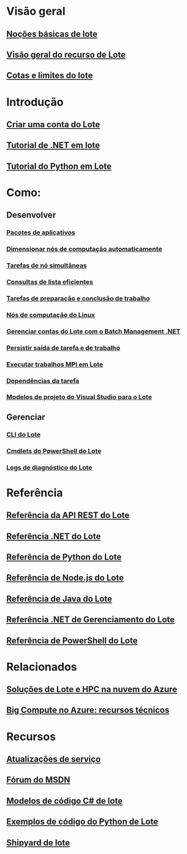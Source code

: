 # Visão geral
## [Noções básicas de lote](batch-technical-overview.md)
## [Visão geral do recurso de Lote](batch-api-basics.md)
## [Cotas e limites do lote](batch-quota-limit.md)
# Introdução
## [Criar uma conta do Lote](batch-account-create-portal.md)
## [Tutorial de .NET em lote](batch-dotnet-get-started.md)
## [Tutorial do Python em Lote](batch-python-tutorial.md)
# Como:
## Desenvolver
### [Pacotes de aplicativos](batch-application-packages.md)
### [Dimensionar nós de computação automaticamente](batch-automatic-scaling.md)
### [Tarefas de nó simultâneas](batch-parallel-node-tasks.md)
### [Consultas de lista eficientes](batch-efficient-list-queries.md)
### [Tarefas de preparação e conclusão de trabalho](batch-job-prep-release.md)
### [Nós de computação do Linux](batch-linux-nodes.md)
### [Gerenciar contas do Lote com o Batch Management .NET](batch-management-dotnet.md)
### [Persistir saída de tarefa e de trabalho](batch-task-output.md)
### [Executar trabalhos MPI em Lote](batch-mpi.md)
### [Dependências da tarefa](batch-task-dependencies.md)
### [Modelos de projeto do Visual Studio para o Lote](batch-visual-studio-templates.md)
## Gerenciar
### [CLI do Lote](batch-cli-get-started.md)
### [Cmdlets do PowerShell do Lote](batch-powershell-cmdlets-get-started.md)
### [Logs de diagnóstico do Lote](batch-diagnostics.md)
# Referência
## [Referência da API REST do Lote](https://go.microsoft.com/fwlink/p/?linkid=833492)
## [Referência .NET do Lote](https://go.microsoft.com/fwlink/p/?linkid=833494)
## [Referência de Python do Lote](https://go.microsoft.com/fwlink/p/?linkid=833496)
## [Referência de Node.js do Lote](https://go.microsoft.com/fwlink/p/?linkid=833544)
## [Referência de Java do Lote](https://go.microsoft.com/fwlink/p/?linkid=833497)
## [Referência .NET de Gerenciamento do Lote](https://go.microsoft.com/fwlink/p/?linkid=833498)
## [Referência de PowerShell do Lote](https://go.microsoft.com/fwlink/p/?linkid=833500)
# Relacionados
## [Soluções de Lote e HPC na nuvem do Azure](batch-hpc-solutions.md)
## [Big Compute no Azure: recursos técnicos](big-compute-resources.md)
# Recursos
## [Atualizações de serviço](https://azure.microsoft.com/updates/?product=batch&updatetype=&platform=)
## [Fórum do MSDN](https://social.msdn.microsoft.com/Forums/home?forum=azurebatch)
## [Modelos de código C# de lote](https://github.com/Azure/azure-batch-samples/tree/master/CSharp/)
## [Exemplos de código do Python de Lote](https://github.com/Azure/azure-batch-samples/tree/master/Python/Batch)
## [Shipyard de lote](https://github.com/Azure/batch-shipyard)


<!--HONumber=Nov16_HO2-->


